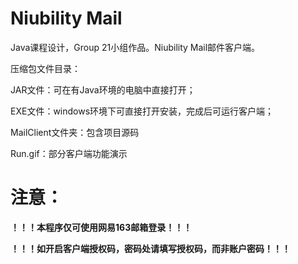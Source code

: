 # Niubility Mail

Java课程设计，Group 21小组作品。Niubility Mail邮件客户端。



压缩包文件目录：

JAR文件：可在有Java环境的电脑中直接打开；

EXE文件：windows环境下可直接打开安装，完成后可运行客户端；

MailClient文件夹：包含项目源码

Run.gif：部分客户端功能演示

# 注意：

**！！！本程序仅可使用网易163邮箱登录！！！**

**！！！如开启客户端授权码，密码处请填写授权码，而非账户密码！！！**